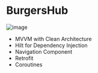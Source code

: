 # BurgersHub

![image](https://user-images.githubusercontent.com/47280581/227120250-a164cec7-54e3-43c6-99aa-7619e92b3641.png)

- MVVM with Clean Architecture
- Hilt for Dependency Injection
- Navigation Component
- Retrofit
- Coroutines

